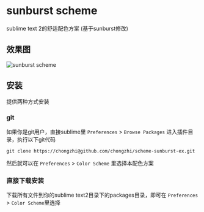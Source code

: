 # sunburst scheme

sublime text 2的舒适配色方案 (基于sunburst修改)

## 效果图

![sunburst scheme](http://cloud.github.com/downloads/chongzhi/scheme-sunburst-ex/test.png)

## 安装

提供两种方式安装

### git

如果你是git用户，直接sublime里 `Preferences` > `Browse Packages` 进入插件目录，执行以下git代码

    git clone https://chongzhi@github.com/chongzhi/scheme-sunburst-ex.git

然后就可以在 `Preferences` > `Color Scheme` 里选择本配色方案

### 直接下载安装

下载所有文件到你的sublime text2目录下的packages目录，即可在 `Preferences` > `Color Scheme`里选择


